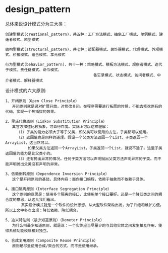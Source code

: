 # design_pattern

总体来说设计模式分为三大类：

    创建型模式(creational_pattern)，共五种：工厂方法模式、抽象工厂模式、单例模式、建造者模式、原型模式
    
    结构型模式(structural_pattern)，共七种：适配器模式、装饰器模式、代理模式、外观模式、桥接模式、组合模式、享元模式
    
    行为型模式(behavior_pattern)，共十一种：策略模式、模板方法模式、观察者模式、迭代子模式、责任链模式、命令模式、
                                           备忘录模式、状态模式、访问者模式、中介者模式、解释器模式

设计模式的六大原则:

    1、开闭原则（Open Close Principle）
       开闭原则就是说对扩展开放，对修改关闭。在程序需要进行拓展的时候，不能去修改原有的代码，实现一个热插拔的效果。
       
    2、里氏代换原则（Liskov Substitution Principle）
       其官方描述比较抽象，可自行百度。实际上可以这样理解：
         （1）子类的能力必须大于等于父类，即父类可以使用的方法，子类都可以使用。
         （2）返回值也是同样的道理。假设一个父类方法返回一个List，子类返回一个ArrayList，这当然可以。
              如果父类方法返回一个ArrayList，子类返回一个List，就说不通了。这里子类返回值的能力是比父类小的。
         （3）还有抛出异常的情况。任何子类方法可以声明抛出父类方法声明异常的子类。而不能声明抛出父类没有声明的异常。
         
    3、依赖倒转原则（Dependence Inversion Principle）
       这个是开闭原则的基础，具体内容：面向接口编程，依赖于抽象而不依赖于具体。

    4、接口隔离原则（Interface Segregation Principle）
       这个原则的意思是：使用多个隔离的接口，比使用单个接口要好。还是一个降低类之间的耦合度的意思，从这儿我们看出，
           其实设计模式就是一个软件的设计思想，从大型软件架构出发，为了升级和维护方便。所以上文中多次出现：降低依赖，降低耦合。

    5、迪米特法则（最少知道原则）（Demeter Principle）
       为什么叫最少知道原则，就是说：一个实体应当尽量少的与其他实体之间发生相互作用，使得系统功能模块相对独立。

    6、合成复用原则（Composite Reuse Principle）
       原则是尽量使用合成/聚合的方式，而不是使用继承。
